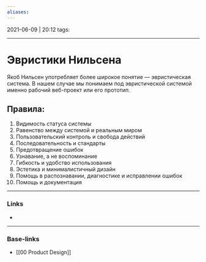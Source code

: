 ```yaml
---
aliases:
---
```

2021-06-09 | 20:12
tags: 
___

# Эвристики Нильсена

Якоб Нильсен употребляет более широкое понятие — эвристическая система. В нашем случае мы понимаем под эвристической системой именно рабочий веб-проект или его прототип.


## Правила:
1.  Видимость статуса системы
2.  Равенство между системой и реальным миром
3.  Пользовательский контроль и свобода действий
4.  Последовательность и стандарты
5.  Предотвращение ошибок
6.  Узнавание, а не воспоминание
7.  Гибкость и удобство использования
8.  Эстетика и минималистичный дизайн
9.  Помощь в распознавании, диагностике и исправлении ошибок
10.  Помощь и документация

___
### Links
- 

___
### Base-links
- [[00 Product Design]]

